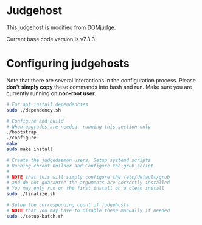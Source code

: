 # Judgehost

This judgehost is modified from DOMjudge.

Current base code version is v7.3.3.

# Configuring judgehosts

Note that there are several interactions in the configuration process. Please **don't simply copy** these commands into bash and run. Make sure you are currently running on **non-root user**.

```bash
# For apt install dependencies
sudo ./dependency.sh

# Configure and build
# When upgrades are needed, running this section only
./bootstrap
./configure
make
sudo make install

# Create the judgedaemon users, Setup systemd scripts
# Running chroot builder and Configure the grub script
#
# NOTE that this will simply configure the /etc/default/grub
# and do not guarantee the arguments are correctly installed
# You may only run on the first install on a clean install
sudo ./finalize.sh

# Setup the corresponding count of judgehosts
# NOTE that you may have to disable these manually if needed
sudo ./setup-batch.sh
```
